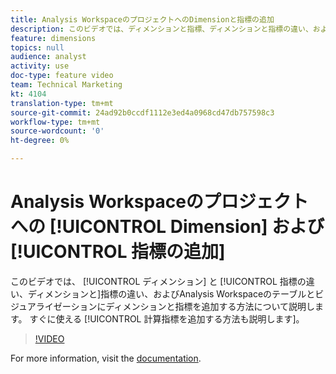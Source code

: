 ```yaml
---
title: Analysis WorkspaceのプロジェクトへのDimensionと指標の追加
description: このビデオでは、ディメンションと指標、ディメンションと指標の違い、およびそれらをAnalysis Workspaceのテーブルやビジュアライゼーションに追加する方法について説明します。 すぐに使える計算指標を追加する方法も説明します。
feature: dimensions
topics: null
audience: analyst
activity: use
doc-type: feature video
team: Technical Marketing
kt: 4104
translation-type: tm+mt
source-git-commit: 24ad92b0ccdf1112e3ed4a0968cd47db757598c3
workflow-type: tm+mt
source-wordcount: '0'
ht-degree: 0%

---
```



# Analysis Workspaceのプロジェクトへの [!UICONTROL Dimension] および [!UICONTROL 指標の追加]

このビデオでは、 [!UICONTROL ディメンション] と [!UICONTROL 指標の違い、ディメンションと]指標の違い、およびAnalysis Workspaceのテーブルとビジュアライゼーションにディメンションと指標を追加する方法について説明します。 すぐに使える [!UICONTROL 計算指標を追加する方法も説明します]。

>[!VIDEO](https://video.tv.adobe.com/v/30606/?quality=12)

For more information, visit the [documentation](https://docs.adobe.com/content/help/ja-JP/analytics/analyze/analysis-workspace/components/analysis-workspace-components.html).
